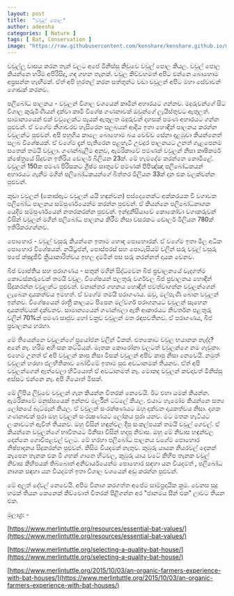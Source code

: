 ```yaml
---
layout: post
title:  "වවුල් පොල"
author: adeesha
categories: [ Nature ]
tags: [ Bat, Conservation ]
image: "https://raw.githubusercontent.com/kenshare/kenshare.github.io/master/assets/images/posts/ajp/cov/bat.jpg"
---
```


වවුල්ලු වාසය කරන තැන් වලට අපේ මිනිස්සු කිවුවෙ වවුල් පොල කියල. වවුල් පොල කියන්නෙ හරිම අපිරිසිදු, ගඳ ගහන තැනක්. වවුල කිව්වහමත් අපිට එන්නෙ බොහොම අප්‍රසන්න හැඟීමක්. ඒත් අපි හුරතල් කරන සත්තුන්ට වඩා වවුලන් අපිට මහා සේවාවන් ගොඩක් කරනව.

පලිබෝධ පාලනය - වවුලන් විශාල වශයෙන් කෘමීන් අහාරයට ගන්නව. මදුරුවන්ගේ සිට විශාල කුරුමිණියන් දක්වා කෘමි විශේෂ ගණනාවක් ඔවුන්ගේ ලැයිස්තුවට ඇතුලත්. සාමාන්‍යයෙන් එක් වවුලෙක්ට පැයක් ඇතුලත මදුරුවන් දහසක් පමණ අහාරයට ගන්න පුළුවන්. ඒ වගේම නිශාචරව හැසිරෙන සලබයන් ආදිය ඉතා හොඳින් පාලනය කරන්න වවුලන්ට පුළුවන්. අපි පහුගිය කාලෙ බොහොම බය වෙච්ච සේනා දළඹුවා කියන්නෙත් සලබ විශේෂයක්. ඒ වගේම දැන් පැතිරෙන පළඟැටි උවදුර පාලනයට උනත් ගැළපෙනම සතෙක් තමයි වවුලා. ගණන්බැලීම අනුව, ඇමරිකාවේ පමණක් වවුලන් නිසා කෘෂිකර්ම ක්ෂේත්‍රයේ සිදුවන ඉතිරිය ඩොලර් බිලියන 23ක්. මේ හැමදේම කරන්නෙ නොමිළේ. වවුලන් 150ක පමණ පිරිසකට ග්‍රීෂ්ම සෘතුවේ පමණක් පිපිඤ්ඤා පලිබෝධකයන් අහාරයට ගැනීම මගින් පලිබෝධකයන්ගේ බිත්තර මිලියන 33ක් දාන එක වලක්වන්න පුළුවන්.

කුඩා වවුලන් (කොස්ඇට වවුලන් යයි හඳුන්වන) පස්දෙනෙක්ට අක්කරයක වී වගාවක පලිබෝධ පාලනය සම්පුර්ණයෙන්ම කරන්න පුළුවන්. ඒ කියන්නෙ පලිබෝධනාශක යෙදීම සම්පුර්ණයෙන් නතරකරන්න පුළුවන්. ඉන්දුනීසියාවේ කොකෝවා වගාකරුවන් විසින් වවුලන් මගින් පලිබෝධ පාලනය කිරීම නිසා වසරකට ඩොලර් මිලියන 780ක් ඉතිරිකරගන්නව.

පොහොර - වවුල් වසුරු කියන්නෙ ඉතාම හොඳ පොහොරක්. ඒ වගේම ඉතා මිල අධික පොහොර විශේෂයක්. නයිට්‍රජන්, පොස්පරස් සහ පොටෑසියම් වලින් සරු වවුල් වසුරු පසේ ක්ෂුද්‍රජීවී ක්‍රියාකාරිත්වය ඉහල දමමින් පස සරු කරන්නත් දායක වෙනව.

බීජ ව්‍යාප්තිය සහ පරාගණය - සතුන් මගින් සිද්ධවෙන බීජ ප්‍රචාලනයේ වැදගත්ම කොටස්කරුවෙක් තමයි වවුල. විශේෂයන් පලතුරු වර්ගවල බීජ ප්‍රචාලනය හොඳින් සිදුකරන්න වවුලන්ට පුළුවන්. වනාන්තර ගහනය හොඳින් පවත්වාගන්න වවුලන්ගෙන් ලැබෙන දායකත්වය ඉමහත්. ඒ වගේම තමයි පරාගණය. ඔවු, මල්පැණි බොන වවුලන් ඉන්නව. විශේෂයෙන් රාත්‍රී කාලයට පිපෙන මල්වර්ග පරාගනයට වවුලන් සෑහෙන දායකත්වයක් දක්වනව. සාමාන්‍යයෙන් ගණන්බලා ඇති ආකාරයට නිවර්තන පළතුරු වලින් 70%ක් පමණ සෘජුව හෝ වක්‍රව වවුලන් මත රඳාපවතිනව. ඒ පරාගණය, බීජ ප්‍රචාලනය හරහා.

මේ තියෙන්නෙ වවුලන්ගේ ප්‍රයෝජන වලින් ටිකක්. එතකොට වවුල භයානක නැද්ද?
අනේ නෑ. හරිම අහිංසක කට්ටියක්. මෑතක කොරෝනා වලටත් වවුලන්ගෙ නම ගෑවුනා. එහෙම උනත් ඒ අපි වවුලන් කාපු නිසා මිසක් වවුලන් අපිව කාපු නිසා නෙවෙයි. නමුත් වවුලන් හරහා ජලභීතිකාව බෝවීමේ ඉතාම සුළු අවධානමක් තියනව. ඒත් අපි වවුලන්ගෙන් ඈත්වෙලා හිටියොත් ඒ අවධානමත් නෑ. මොකද වවුලන් කවදාවත් මිනිස්සු අස්සට එන්නෙ නෑ. අපි ගියොත් මිසක්.

මේ ලිපිය ලිවුවෙ වවුලන් ගැන කියන්න විතරක් නෙවෙයි. ඊට එහා යමක් කියන්න. ඇමරිකාවේ මනුස්සයෙක් ඉන්නව මර්ලින් ටට්ලේ කියල. එයාට හැමෝම කියන්නෙ සත්‍ය ලෝකයේ බැට්මෑන් කියල. ඒ වවුලන් සංරක්ෂණයට ඔහු දක්වන දායකත්වය නිසා. දශක ගණනාවක් පුරා ඔහු වවුලන් සංරක්‍ෂණයට ලෝකය පුරා යනව. මට මතක හැටියට ලංකාවටත් ඇවිත් තියනව. ඔහු විසින් හඳුන්වල දීපු සංකල්පයක් තමයි වවුල් ගෙවල්. ඒ කියන්නෙ වවුලන්ගේ භාවිතයට මිනිසා විසින් හදපු නිවාස. ඔහු මේ නිවාස හඳුන්වල දෙන්නෙ ගොවිපළවල් වලට. මේ හරහා පලිබෝධ පාලනය වගේම පොහොර නිෂ්පාදනය සිදුකරන්න පුළුවන්. කිසිම වියදමක් නැතුව. කුඹුරු යායක නියරවල් දෙකක් කැපෙන තැනක එක මී ගහක් ගානෙ හිටවල, කුඹුරු යාය වටේ කිහිප තැනක වවුල් නිවාස කිහිපයක් තිබ්බොත් අනිවාර්යයෙන්ම පොහොර සඳහා යන වියදමත් , පලිබෝධ නාශක සඳහා යන වියදමත් ඉතා විශාල වශයෙන් අඩු කරන්න පුළුවන්.



මේ අලුත් දේවල් නෙවෙයි. අපිම විනාශ කරගත්ත අපේම සාම්ප්‍රදායික ක්‍රම. වෙනස සුදු හමක් තියන කෙනෙක් කිව්වොත් විතරක් පිළිගන්න අර "ජානමය සීන් එක" ලාවට තියන එක.

මුලාශ්‍ර: -

[https://www.merlintuttle.org/resources/essential-bat-values/](https://www.merlintuttle.org/resources/essential-bat-values/)

[https://www.merlintuttle.org/selecting-a-quality-bat-house/](https://www.merlintuttle.org/selecting-a-quality-bat-house/)

[https://www.merlintuttle.org/2015/10/03/an-organic-farmers-experience-with-bat-houses/](https://www.merlintuttle.org/2015/10/03/an-organic-farmers-experience-with-bat-houses/)

